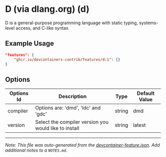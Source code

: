 
# D (via dlang.org) (d)

D is a general-purpose programming language with static typing, systems-level access, and C-like syntax.

## Example Usage

```json
"features": {
    "ghcr.io/devcontainers-contrib/features/d:1": {}
}
```

## Options

| Options Id | Description | Type | Default Value |
|-----|-----|-----|-----|
| compiler | Options are: 'dmd', 'ldc' and 'gdc' | string | dmd |
| version | Select the compiler version you would like to install | string | latest |



---

_Note: This file was auto-generated from the [devcontainer-feature.json](https://github.com/devcontainers-contrib/features/blob/main/src/d/devcontainer-feature.json).  Add additional notes to a `NOTES.md`._
